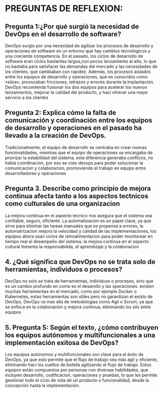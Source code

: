# PREGUNTAS DE REFLEXION:
## Pregunta 1:¿Por qué surgió la necesidad de DevOps en el desarrollo de software?
DevOps surgio por una necesidad  de agilizar los procesos de desarrollo y operaciones de software en un entorno que hay cambios tecnológicos y una creciente competencia. En el pasado, los ciclos de desarrollo de software eran ciclos bastantes largos,con pocos lanzamiento al año, lo que no bastaba para satisfacer las demandas del mercado y las necesidades de los clientes, que cambiaban con rapidez. Además, los procesos aislados entre los equipos de desarrollo y operaciones, que es conocidos como «silos», provocaban fricciones, retrasos y errores durante la implantación. DevOps recomienda fusionar los dos equipos para acelerar los nuevos lanzamientos, mejorar la calidad del producto, y haci ofrecer una mejor servicio a los clientes

## Pregunta 2: Explica cómo la falta de comunicación y coordinación entre los equipos de desarrollo y operaciones en el pasado ha llevado a la creación de DevOps.
Tradicionalmente, el equipo de desarrollo se centraba en crear nuevas funcionalidades, mientras que el equipo de operaciones se encargaba de priorizar la estabilidad del sistema, esta diferencia generaba conflicos, no habia coordinacion, por eso se creo devops para poder solucionar la comunicacion y colaboracion, promoviendo el trabajo en equipo entre desarrolladores y operaciones

## Pregunta 3. Describe como principio de mejora continua afecta tanto a los aspectos tectnicos como culturales de una organizacion

La mejora continua en el aspecto tecnico nos asegura que el sistema sea confiable, seguro, eficiente. La automatizacion es un papel clave, ya que sirve para eliminar las tareas manuales que es propensa a errores, la automatrizacion mejora la velocidad y calidad de las implementaciones, los equipos ahora usan ciclos de retroalimentacion para poder monitorear en tiempo real el desempeño del sistema. la mejora continua en el aspecto cultural fomenta la responsabilida, el aprendizaje y la colaboracion

## 4. ¿Qué significa que DevOps no se trata solo de herramientas, individuos o procesos?

DevOps no solo se trata de herramientas, individuos o procesos, sino que es un cambio profundo en como es el desarollo y las operaciones. existen muchas herramientas en el mercado, como por ejemplo Docker o Kubernetes, estas herramientas son utiles pero no garantizan el existo de DevOps, DevOps va mas alla de metodologias como Agil o Scrum, ya que se enfoca en la colaboracion y mejora continua, eliminando los sils entre equipos


## 5. Pregunta 5: Según el texto, ¿cómo contribuyen los equipos autónomos y multifuncionales a una implementación exitosa de DevOps?

Los equipos autónomos y multifuncionales son clave para el éxito de DevOps, ya que esto permite que el flujo de trabajo sea más ágil y eficiente, eliminando haci los cuellos de botella agilizando el flujo de trabajo. Estos equipos están compuestos por personas con diversas habilidades, que incluyen desarrollo, codificacion, operaciones y pruebas, lo que les permite gestionar todo el ciclo de vida de un producto o funcionalidad, desde la concepción hasta la implementación.



